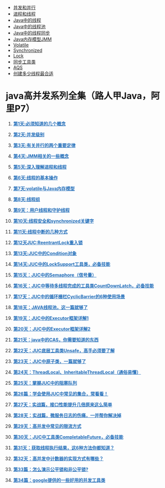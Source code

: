 - [并发和并行](concurrency-parallellism.md)                                
- [进程和线程](http://blog.sina.com.cn/s/blog_5a2bbc860101gedc.html)
- [Java中的线程](thread.md)
- [Java中的线程池](thread-pool.md)
- [Java中的线程同步](thread-sync-queue.md)
- [Java内存模型JMM](jmm.md)
- [Volatile](volatile.md)
- [Synchronized](synchronized.md)
- [Lock](sync-lock.md)
- [同步工具类](sync-tools.md)
- [AQS](sync-aqs.md)
- [创建多少线程最合适](best-thread-num.md)

# java高并发系列全集（路人甲Java，阿里P7）

<ol style="" class="list-paddingleft-2">
<li><p><strong style="font-size: inherit;line-height: inherit;color: rgb(233, 105, 0);"><a target="_blank" href="https://mp.weixin.qq.com/s?__biz=MzA5MTkxMDQ4MQ==&amp;mid=2648933019&amp;idx=1&amp;sn=3455877c451de9c61f8391ffdc1eb01d&amp;chksm=88621aa5bf1593b377e2f090bf37c87ba60081fb782b2371b5f875e4a6cadc3f92ff6d747e32&amp;token=2041017112&amp;lang=zh_CN&amp;scene=21#wechat_redirect" style="font-size: inherit;line-height: inherit;color: rgb(30, 107, 184);overflow-wrap: break-word;" data-linktype="2">第1天:必须知道的几个概念</a></strong></p></li>
<li><p><strong style="font-size: inherit;line-height: inherit;color: rgb(233, 105, 0);"><a target="_blank" href="https://mp.weixin.qq.com/s?__biz=MzA5MTkxMDQ4MQ==&amp;mid=2648933024&amp;idx=1&amp;sn=969bfa5e2c3708e04adaf6401503c187&amp;chksm=88621a9ebf1593886dd3f0f5923b6f929eade0b43204b98a8d0622a5f542deff4f6a633a13c8&amp;token=2041017112&amp;lang=zh_CN&amp;scene=21#wechat_redirect" style="font-size: inherit;line-height: inherit;color: rgb(30, 107, 184);overflow-wrap: break-word;" data-linktype="2">第2天:并发级别</a></strong></p></li>
<li><p><strong style="font-size: inherit;line-height: inherit;color: rgb(233, 105, 0);"><a target="_blank" href="https://mp.weixin.qq.com/s?__biz=MzA5MTkxMDQ4MQ==&amp;mid=2648933041&amp;idx=1&amp;sn=82af7c702f737782118a9141858117d1&amp;chksm=88621a8fbf159399be1d4834f6f845fa530b94a4ca7c0eaa61de508f725ad0fab74b074d73be&amp;token=2041017112&amp;lang=zh_CN&amp;scene=21#wechat_redirect" style="font-size: inherit;line-height: inherit;color: rgb(30, 107, 184);overflow-wrap: break-word;" data-linktype="2">第3天:有关并行的两个重要定律</a></strong></p></li>
<li><p><strong style="font-size: inherit;line-height: inherit;color: rgb(233, 105, 0);"><a target="_blank" href="https://mp.weixin.qq.com/s?__biz=MzA5MTkxMDQ4MQ==&amp;mid=2648933050&amp;idx=1&amp;sn=497c4de99086f95bed11a4317a51e6a6&amp;chksm=88621a84bf159392c9e3e243355313c397e0658df6b88769cdd182cb5d39b6f25686c86beffc&amp;token=2041017112&amp;lang=zh_CN&amp;scene=21#wechat_redirect" style="font-size: inherit;line-height: inherit;color: rgb(30, 107, 184);overflow-wrap: break-word;" data-linktype="2">第4天:JMM相关的一些概念</a></strong></p></li>
<li><p><strong style="font-size: inherit;line-height: inherit;color: rgb(233, 105, 0);"><a target="_blank" href="https://mp.weixin.qq.com/s?__biz=MzA5MTkxMDQ4MQ==&amp;mid=2648933069&amp;idx=1&amp;sn=82105bb5b759ec8b1f3a69062a22dada&amp;chksm=88621af3bf1593e5ece7c1da3df3b4be575271a2eaca31c784591ed0497252caa1f6a6ec0545&amp;token=2041017112&amp;lang=zh_CN&amp;scene=21#wechat_redirect" style="font-size: inherit;line-height: inherit;color: rgb(30, 107, 184);overflow-wrap: break-word;" data-linktype="2">第5天:深入理解进程和线程</a></strong></p></li>
<li><p><strong style="font-size: inherit;line-height: inherit;color: rgb(233, 105, 0);"><a target="_blank" href="https://mp.weixin.qq.com/s?__biz=MzA5MTkxMDQ4MQ==&amp;mid=2648933082&amp;idx=1&amp;sn=e940c4f94a8c1527b6107930eefdcd00&amp;chksm=88621ae4bf1593f270991e6f6bac5769ea850fa02f11552d1aa91725f4512d4f1ff8f18fcdf3&amp;token=2041017112&amp;lang=zh_CN&amp;scene=21#wechat_redirect" style="font-size: inherit;line-height: inherit;color: rgb(30, 107, 184);overflow-wrap: break-word;" data-linktype="2">第6天:线程的基本操作</a></strong></p></li>
<li><p><strong style="font-size: inherit;line-height: inherit;color: rgb(233, 105, 0);"><a target="_blank" href="https://mp.weixin.qq.com/s?__biz=MzA5MTkxMDQ4MQ==&amp;mid=2648933088&amp;idx=1&amp;sn=f1d666dd799664b1989c77441b9d12c5&amp;chksm=88621adebf1593c83501ac33d6a0e0de075f2b2e30caf986cf276cbb1c8dff0eac2a0a648b1d&amp;token=2041017112&amp;lang=zh_CN&amp;scene=21#wechat_redirect" style="font-size: inherit;line-height: inherit;color: rgb(30, 107, 184);overflow-wrap: break-word;" data-linktype="2">第7天:volatile与Java内存模型</a></strong></p></li>
<li><p><strong style="font-size: inherit;line-height: inherit;color: rgb(233, 105, 0);"><a target="_blank" href="https://mp.weixin.qq.com/s?__biz=MzA5MTkxMDQ4MQ==&amp;mid=2648933095&amp;idx=1&amp;sn=d32242a5ec579f45d1e9becf44bff069&amp;chksm=88621ad9bf1593cf00b574a8e0feeffbb2c241c30b01ebf5749ccd6b7b64dcd2febbd3000581&amp;token=2041017112&amp;lang=zh_CN&amp;scene=21#wechat_redirect" style="font-size: inherit;line-height: inherit;color: rgb(30, 107, 184);overflow-wrap: break-word;" data-linktype="2">第8天:线程组</a></strong></p></li>
<li><p><strong style="font-size: inherit;line-height: inherit;color: rgb(233, 105, 0);"><a target="_blank" href="https://mp.weixin.qq.com/s?__biz=MzA5MTkxMDQ4MQ==&amp;mid=2648933102&amp;idx=1&amp;sn=5255e94dc2649003e01bf3d61762c593&amp;chksm=88621ad0bf1593c6905e75a82aaf6e39a0af338362366ce2860ee88c1b800e52f5c6529c089c&amp;token=2041017112&amp;lang=zh_CN&amp;scene=21#wechat_redirect" style="font-size: inherit;line-height: inherit;color: rgb(30, 107, 184);overflow-wrap: break-word;" data-linktype="2">第9天：用户线程和守护线程</a></strong></p></li>
<li><p><strong style="font-size: inherit;line-height: inherit;color: rgb(233, 105, 0);"><a target="_blank" href="https://mp.weixin.qq.com/s?__biz=MzA5MTkxMDQ4MQ==&amp;mid=2648933107&amp;idx=1&amp;sn=6b9fbdfa180c2ca79703e0ca1b524b77&amp;chksm=88621acdbf1593dba5fa5a0092d810004362e9f38484ffc85112a8c23ef48190c51d17e06223&amp;token=2041017112&amp;lang=zh_CN&amp;scene=21#wechat_redirect" style="font-size: inherit;line-height: inherit;color: rgb(30, 107, 184);overflow-wrap: break-word;" data-linktype="2">第10天:线程安全和synchronized关键字</a></strong></p></li>
<li><p><strong style="font-size: inherit;line-height: inherit;color: rgb(233, 105, 0);"><a target="_blank" href="https://mp.weixin.qq.com/s?__biz=MzA5MTkxMDQ4MQ==&amp;mid=2648933111&amp;idx=1&amp;sn=0a3592e41e59d0ded4a60f8c1b59e82e&amp;chksm=88621ac9bf1593df5f8342514d6750cc8a833ba438aa208cf128493981ba666a06c4037d84fb&amp;token=2041017112&amp;lang=zh_CN&amp;scene=21#wechat_redirect" style="font-size: inherit;line-height: inherit;color: rgb(30, 107, 184);overflow-wrap: break-word;" data-linktype="2">第11天:线程中断的几种方式</a></strong></p></li>
<li><p><strong style="font-size: inherit;line-height: inherit;color: rgb(233, 105, 0);"><a target="_blank" href="https://mp.weixin.qq.com/s?__biz=MzA5MTkxMDQ4MQ==&amp;mid=2648933116&amp;idx=1&amp;sn=83ae2d1381e3b8a425e65a9fa7888d38&amp;chksm=88621ac2bf1593d4de1c5f6905c31c7d88ac4b53c0c5c071022ba2e25803fc734078c1de589c&amp;token=2041017112&amp;lang=zh_CN&amp;scene=21#wechat_redirect" style="font-size: inherit;line-height: inherit;color: rgb(30, 107, 184);overflow-wrap: break-word;" data-linktype="2">第12天JUC:ReentrantLock重入锁</a></strong></p></li>
<li><p><strong style="font-size: inherit;line-height: inherit;color: rgb(233, 105, 0);"><a target="_blank" href="https://mp.weixin.qq.com/s?__biz=MzA5MTkxMDQ4MQ==&amp;mid=2648933120&amp;idx=1&amp;sn=63ffe3ff64dcaf0418816febfd1e129a&amp;chksm=88621b3ebf159228df5f5a501160fafa5d87412a4f03298867ec9325c0be57cd8e329f3b5ad1&amp;token=476165288&amp;lang=zh_CN&amp;scene=21#wechat_redirect" style="font-size: inherit;line-height: inherit;color: rgb(30, 107, 184);overflow-wrap: break-word;" data-linktype="2">第13天:JUC中的Condition对象</a></strong></p></li>
<li><p><strong style="font-size: inherit;line-height: inherit;color: rgb(233, 105, 0);"><a target="_blank" href="https://mp.weixin.qq.com/s?__biz=MzA5MTkxMDQ4MQ==&amp;mid=2648933125&amp;idx=1&amp;sn=382528aeb341727bafb02bb784ff3d4f&amp;chksm=88621b3bbf15922d93bfba11d700724f1e59ef8a74f44adb7e131a4c3d1465f0dc539297f7f3&amp;token=1338873010&amp;lang=zh_CN&amp;scene=21#wechat_redirect" style="font-size: inherit;line-height: inherit;color: rgb(30, 107, 184);overflow-wrap: break-word;" data-linktype="2">第14天:JUC中的LockSupport工具类，必备技能</a></strong></p></li>
<li><p><strong style="font-size: inherit;line-height: inherit;color: rgb(233, 105, 0);"><a target="_blank" href="https://mp.weixin.qq.com/s?__biz=MzA5MTkxMDQ4MQ==&amp;mid=2648933130&amp;idx=1&amp;sn=cecc6bd906e79a86510c1fbb0e66cd21&amp;chksm=88621b34bf159222042da8ed4b633e94ca04a614d290d54a952a668459a339ebec0c754d562d&amp;token=702505185&amp;lang=zh_CN&amp;scene=21#wechat_redirect" style="font-size: inherit;line-height: inherit;color: rgb(30, 107, 184);overflow-wrap: break-word;" data-linktype="2">第15天：JUC中的Semaphore（信号量）</a></strong></p></li>
<li><p><strong style="font-size: inherit;line-height: inherit;color: rgb(233, 105, 0);"><a target="_blank" href="https://mp.weixin.qq.com/s?__biz=MzA5MTkxMDQ4MQ==&amp;mid=2648933134&amp;idx=1&amp;sn=65c2b9982bb6935c54ff33082f9c111f&amp;chksm=88621b30bf159226d41607292a1dc83186f8928744dbc44acfda381266fa2cdc006177b44095&amp;token=773938509&amp;lang=zh_CN&amp;scene=21#wechat_redirect" style="font-size: inherit;line-height: inherit;color: rgb(30, 107, 184);overflow-wrap: break-word;" data-linktype="2">第16天：JUC中等待多线程完成的工具类CountDownLatch，必备技能</a></strong></p></li>
<li><p><strong style="font-size: inherit;line-height: inherit;color: rgb(233, 105, 0);"><a target="_blank" href="https://mp.weixin.qq.com/s?__biz=MzA5MTkxMDQ4MQ==&amp;mid=2648933144&amp;idx=1&amp;sn=7f0cddc92ff39835ea6652ebb3186dbf&amp;chksm=88621b26bf15923039933b127c19f39a76214fb1d5daa7ad0eee77f961e2e3ab5f5ca3f48740&amp;token=773938509&amp;lang=zh_CN&amp;scene=21#wechat_redirect" style="font-size: inherit;line-height: inherit;color: rgb(30, 107, 184);overflow-wrap: break-word;" data-linktype="2">第17天：JUC中的循环栅栏CyclicBarrier的6种使用场景</a></strong></p></li>
<li><p><strong style="font-size: inherit;line-height: inherit;color: rgb(233, 105, 0);"><a target="_blank" href="https://mp.weixin.qq.com/s?__biz=MzA5MTkxMDQ4MQ==&amp;mid=2648933151&amp;idx=1&amp;sn=2020066b974b5f4c0823abd419e8adae&amp;chksm=88621b21bf159237bdacfb47bd1a344f7123aabc25e3607e78d936dd554412edce5dd825003d&amp;token=995072421&amp;lang=zh_CN&amp;scene=21#wechat_redirect" style="font-size: inherit;line-height: inherit;color: rgb(30, 107, 184);overflow-wrap: break-word;" data-linktype="2">第18天：JAVA线程池，这一篇就够了</a></strong></p></li>
<li><p><strong style="font-size: inherit;line-height: inherit;color: rgb(233, 105, 0);"><a target="_blank" href="https://mp.weixin.qq.com/s?__biz=MzA5MTkxMDQ4MQ==&amp;mid=2648933156&amp;idx=1&amp;sn=30f7d67b44a952eae98e688bc6035fbd&amp;chksm=88621b1abf15920c7a0705fbe34c4ce92b94b88e08f8ecbcad3827a0950cfe4d95814b61f538&amp;token=995072421&amp;lang=zh_CN&amp;scene=21#wechat_redirect" style="font-size: inherit;line-height: inherit;color: rgb(30, 107, 184);overflow-wrap: break-word;" data-linktype="2">第19天：JUC中的Executor框架详解1</a></strong></p></li>
<li><p><strong style="font-size: inherit;line-height: inherit;color: rgb(233, 105, 0);"><a target="_blank" href="https://mp.weixin.qq.com/s?__biz=MzA5MTkxMDQ4MQ==&amp;mid=2648933160&amp;idx=1&amp;sn=62649485b065f68c0fc59bb502ed42df&amp;chksm=88621b16bf159200d5e25d11ab7036c60e3f923da3212ae4dd148753d02593a45ce0e9b886c4&amp;token=42900009&amp;lang=zh_CN&amp;scene=21#wechat_redirect" style="font-size: inherit;line-height: inherit;color: rgb(30, 107, 184);overflow-wrap: break-word;" data-linktype="2">第20天：JUC中的Executor框架详解2</a></strong></p></li>
<li><p><strong style="font-size: inherit;line-height: inherit;color: rgb(233, 105, 0);"><a target="_blank" href="https://mp.weixin.qq.com/s?__biz=MzA5MTkxMDQ4MQ==&amp;mid=2648933166&amp;idx=1&amp;sn=15e614500676170b76a329efd3255c12&amp;chksm=88621b10bf1592064befc5c9f0d78c56cda25c6d003e1711b85e5bfeb56c9fd30d892178db87&amp;token=1033016931&amp;lang=zh_CN&amp;scene=21#wechat_redirect" style="font-size: inherit;line-height: inherit;color: rgb(30, 107, 184);overflow-wrap: break-word;" data-linktype="2">第21天：java中的CAS，你需要知道的东西</a></strong></p></li>
<li><p><strong style="font-size: inherit;line-height: inherit;color: rgb(233, 105, 0);"><a target="_blank" href="https://mp.weixin.qq.com/s?__biz=MzA5MTkxMDQ4MQ==&amp;mid=2648933173&amp;idx=1&amp;sn=80eb550294677b0042fc030f90cce109&amp;chksm=88621b0bbf15921d2274a7bf6afde912fec02a4c3ade9cfb50d03cdce73e07e33d08d35a3b27&amp;token=1033016931&amp;lang=zh_CN&amp;scene=21#wechat_redirect" style="font-size: inherit;line-height: inherit;color: rgb(30, 107, 184);overflow-wrap: break-word;" data-linktype="2">第22天：JUC底层工具类Unsafe，高手必须要了解</a></strong></p></li>
<li><p><strong style="font-size: inherit;line-height: inherit;color: rgb(233, 105, 0);"><a target="_blank" href="https://mp.weixin.qq.com/s?__biz=MzA5MTkxMDQ4MQ==&amp;mid=2648933181&amp;idx=1&amp;sn=a1e254365d405cdc2e3b8372ecda65ee&amp;chksm=88621b03bf159215ca696c9f81e228d0544a7598b03fe30436babc95c6a95e848161f61b868c&amp;token=743622661&amp;lang=zh_CN&amp;scene=21#wechat_redirect" style="font-size: inherit;line-height: inherit;color: rgb(30, 107, 184);overflow-wrap: break-word;" data-linktype="2">第23天：JUC中原子类，一篇就够了</a></strong></p></li>
<li><p><strong style="font-size: inherit;line-height: inherit;color: rgb(233, 105, 0);"><a target="_blank" href="https://mp.weixin.qq.com/s?__biz=MzA5MTkxMDQ4MQ==&amp;mid=2648933186&amp;idx=1&amp;sn=079567e8799e43cb734b833c44055c01&amp;chksm=88621b7cbf15926aace88777445822314d6eed2c1f5559b36cb6a6e181f0e543ee14d832ebc2&amp;token=1963100670&amp;lang=zh_CN&amp;scene=21#wechat_redirect" style="font-size: inherit;line-height: inherit;color: rgb(30, 107, 184);overflow-wrap: break-word;" data-linktype="2">第24天：ThreadLocal、InheritableThreadLocal（通俗易懂）</a></strong></p></li>
<li><p><strong style="font-size: inherit;line-height: inherit;color: rgb(233, 105, 0);"><a target="_blank" href="https://mp.weixin.qq.com/s?__biz=MzA5MTkxMDQ4MQ==&amp;mid=2648933190&amp;idx=1&amp;sn=916f539cb1e695948169a358549227d3&amp;chksm=88621b78bf15926e0a94e50a43651dab0ceb14a1fb6b1d8b9b75e38c6d8ac908e31dd2131ded&amp;token=1963100670&amp;lang=zh_CN&amp;scene=21#wechat_redirect" style="font-size: inherit;line-height: inherit;color: rgb(30, 107, 184);overflow-wrap: break-word;" data-linktype="2">第25天：掌握JUC中的阻塞队列</a></strong></p></li>
<li><p><strong style="font-size: inherit;line-height: inherit;color: rgb(233, 105, 0);"><a target="_blank" href="https://mp.weixin.qq.com/s?__biz=MzA5MTkxMDQ4MQ==&amp;mid=2648933197&amp;idx=1&amp;sn=1ef33a6403680ee49b3acf22d4a4aa34&amp;chksm=88621b73bf159265c8775bc7d80e44f68bc162b7301f5ac8dce9669d17643934404440b6560f&amp;token=2027319240&amp;lang=zh_CN&amp;scene=21#wechat_redirect" style="font-size: inherit;line-height: inherit;color: rgb(30, 107, 184);overflow-wrap: break-word;" data-linktype="2">第26篇：学会使用JUC中常见的集合，常看看！</a></strong></p></li>
<li><p><strong style="font-size: inherit;line-height: inherit;color: rgb(233, 105, 0);"><a target="_blank" href="https://mp.weixin.qq.com/s?__biz=MzA5MTkxMDQ4MQ==&amp;mid=2648933201&amp;idx=1&amp;sn=b21aeda79e6e6a825826f08fef14f09e&amp;chksm=88621b6fbf159279a2d9e3f195e1be888a9e20cdf95a637385fbd69b5e4be1a99c193da5a611&amp;token=2027319240&amp;lang=zh_CN&amp;scene=21#wechat_redirect" style="font-size: inherit;line-height: inherit;color: rgb(30, 107, 184);overflow-wrap: break-word;" data-linktype="2">第27天：实战篇，接口性能提升几倍原来这么简单</a></strong></p></li>
<li><p><strong style="font-size: inherit;line-height: inherit;color: rgb(233, 105, 0);"><a target="_blank" href="https://mp.weixin.qq.com/s?__biz=MzA5MTkxMDQ4MQ==&amp;mid=2648933206&amp;idx=1&amp;sn=a3d66275306774977d95d1781a268f07&amp;chksm=88621b68bf15927ee897c277fbccbef4bf347d31362d7425d09ee1ff3743c4d86a064accc2b1&amp;token=2039914863&amp;lang=zh_CN&amp;scene=21#wechat_redirect" style="font-size: inherit;line-height: inherit;color: rgb(30, 107, 184);overflow-wrap: break-word;" data-linktype="2">第28天：实战篇，微服务日志的伤痛，一并帮你解决掉</a></strong></p></li>
<li><p><strong style="font-size: inherit;line-height: inherit;color: rgb(233, 105, 0);"><a target="_blank" href="https://mp.weixin.qq.com/s?__biz=MzA5MTkxMDQ4MQ==&amp;mid=2648933212&amp;idx=1&amp;sn=b1e8f65d4673bd3cf64c2d6a00645ba9&amp;chksm=88621b62bf15927422958029a1d240198082104d6e50d15dd33c5d3cf5af2195050b772782ec&amp;token=870491352&amp;lang=zh_CN&amp;scene=21#wechat_redirect" style="font-size: inherit;line-height: inherit;color: rgb(30, 107, 184);overflow-wrap: break-word;" data-linktype="2">第29天：高并发中常见的限流方式</a></strong></p></li>
<li><p><strong style="font-size: inherit;line-height: inherit;color: rgb(233, 105, 0);"><a target="_blank" href="https://mp.weixin.qq.com/s?__biz=MzA5MTkxMDQ4MQ==&amp;mid=2648933221&amp;idx=1&amp;sn=1af60b8917df6494b7c6b05c9eaebfe7&amp;chksm=88621b5bbf15924d403e66e6d442d6b5897757471368b8d3a28c5de6e264cef104338dba1811&amp;token=2098378399&amp;lang=zh_CN&amp;scene=21#wechat_redirect" style="font-size: inherit;line-height: inherit;color: rgb(30, 107, 184);overflow-wrap: break-word;" data-linktype="2">第30天：JUC中工具类CompletableFuture，必备技能</a></strong></p></li>
<li><p><strong style="font-size: inherit;line-height: inherit;color: rgb(233, 105, 0);"><a target="_blank" href="https://mp.weixin.qq.com/s?__biz=MzA5MTkxMDQ4MQ==&amp;mid=2648933226&amp;idx=1&amp;sn=08460a77d15806d094eb9b9af254c8ee&amp;chksm=88621b54bf1592424d209dac77da11ded524807ab76567c326772a113229c78fe2ddb162a599&amp;token=1303931124&amp;lang=zh_CN&amp;scene=21#wechat_redirect" style="font-size: inherit;line-height: inherit;color: rgb(30, 107, 184);overflow-wrap: break-word;" data-linktype="2">第31天：获取线程执行结果，这6种方法你都知道？</a></strong></p></li>
<li><p><strong style="font-size: inherit;line-height: inherit;color: rgb(233, 105, 0);"><a target="_blank" href="https://mp.weixin.qq.com/s?__biz=MzA5MTkxMDQ4MQ==&amp;mid=2648933231&amp;idx=1&amp;sn=627a3e9ba24822e05d1151f4206c0416&amp;chksm=88621b51bf15924798bffd960993207aae67f8f08843308b3d54808bc3d85c5dcfa673d69666&amp;token=661232199&amp;lang=zh_CN&amp;scene=21#wechat_redirect" style="font-size: inherit;line-height: inherit;color: rgb(30, 107, 184);overflow-wrap: break-word;" data-linktype="2">第32天：高并发中计数器的实现方式有哪些？</a></strong></p></li>
<li><p><strong style="font-size: inherit;line-height: inherit;color: rgb(233, 105, 0);"><a target="_blank" href="https://mp.weixin.qq.com/s?__biz=MzA5MTkxMDQ4MQ==&amp;mid=2648933275&amp;idx=1&amp;sn=7cb4c836ab6a6b94d9c971a5beebdb59&amp;chksm=88621ba5bf1592b3b902a965012e399472dd21847af992fd0da8cd22a5cc448084f04e067f92&amp;token=516674265&amp;lang=zh_CN&amp;scene=21#wechat_redirect" style="font-size: inherit;line-height: inherit;color: rgb(30, 107, 184);overflow-wrap: break-word;" data-linktype="2">第33篇：怎么演示公平锁和非公平锁?</a></strong></p></li>
<li><p><strong style="font-size: inherit;line-height: inherit;color: rgb(233, 105, 0);"><a target="_blank" href="https://mp.weixin.qq.com/s?__biz=MzA5MTkxMDQ4MQ==&amp;mid=2648933285&amp;idx=1&amp;sn=f5507c251b84c3405f2fe0f7fb1da97d&amp;chksm=88621b9bbf15928dd4c26f52b2abb0e130cde02100c432f33f0e90123b5e4b20d43017c1030e&amp;token=516674265&amp;lang=zh_CN&amp;scene=21#wechat_redirect" style="font-size: inherit;line-height: inherit;color: rgb(30, 107, 184);overflow-wrap: break-word;" data-linktype="2"> 第34篇：google提供的一些好用的并发工具类</a></strong></p></li>
</ol>
